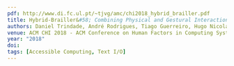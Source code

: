 ```yaml
---
pdf: http://www.di.fc.ul.pt/~tjvg/amc/chi2018_hybrid_brailler.pdf
title: Hybrid-Brailler&#58; Combining Physical and Gestural Interaction for Mobile Braille Input and Editing
authors: Daniel Trindade, André Rodrigues, Tiago Guerreiro, Hugo Nicolau
venue: ACM CHI 2018 - ACM Conference on Human Factors in Computing Systems, Montreal, Canada, May, 2018
year: "2018"
doi: 
tags: [Accessible Computing, Text I/O]
---
```

